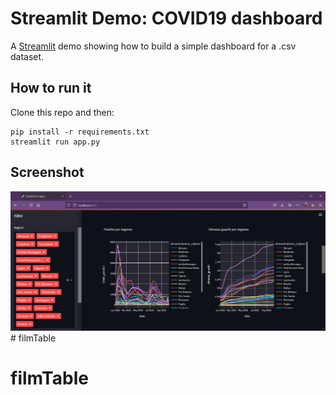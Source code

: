 # Streamlit Demo: COVID19 dashboard

A [Streamlit](https://streamlit.io) demo showing how to build a simple dashboard for a .csv dataset.

## How to run it

Clone this repo and then:
```
pip install -r requirements.txt
streamlit run app.py
```

## Screenshot

![Demo screenshot](/assets/screen.png)# filmTable
# filmTable
